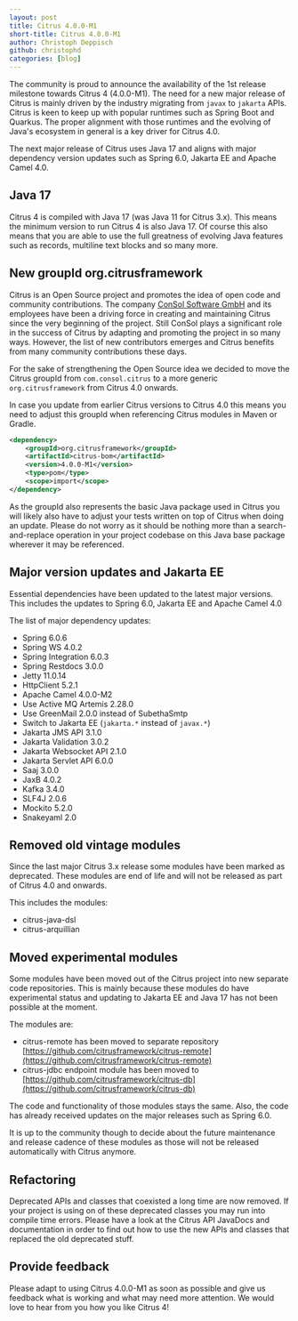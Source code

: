 ```yaml
---
layout: post
title: Citrus 4.0.0-M1
short-title: Citrus 4.0.0-M1
author: Christoph Deppisch
github: christophd
categories: [blog]
---
```


The community is proud to announce the availability of the 1st release milestone towards Citrus 4 (4.0.0-M1).
The need for a new major release of Citrus is mainly driven by the industry migrating from `javax` to `jakarta` APIs. 
Citrus is keen to keep up with popular runtimes such as Spring Boot and Quarkus.
The proper alignment with those runtimes and the evolving of Java's ecosystem in general is a key driver for Citrus 4.0.

The next major release of Citrus uses Java 17 and aligns with major dependency version updates such as Spring 6.0, Jakarta EE and Apache Camel 4.0.

## Java 17

Citrus 4 is compiled with Java 17 (was Java 11 for Citrus 3.x). 
This means the minimum version to run Citrus 4 is also Java 17. 
Of course this also means that you are able to use the full greatness of evolving Java features such as records, multiline text blocks and so many more.  

## New groupId org.citrusframework

Citrus is an Open Source project and promotes the idea of open code and community contributions. 
The company [ConSol Software GmbH](https://www.consol.com/) and its employees have been a driving force in creating and maintaining Citrus since the very beginning of the project.
Still ConSol plays a significant role in the success of Citrus by adapting and promoting the project in so many ways.
However, the list of new contributors emerges and Citrus benefits from many community contributions these days.

For the sake of strengthening the Open Source idea we decided to move the Citrus groupId from `com.consol.citrus` to a more generic `org.citrusframework` from Citrus 4.0 onwards.

In case you update from earlier Citrus versions to Citrus 4.0 this means you need to adjust this groupId when referencing Citrus modules in Maven or Gradle.

```xml
<dependency>
    <groupId>org.citrusframework</groupId>
    <artifactId>citrus-bom</artifactId>
    <version>4.0.0-M1</version>
    <type>pom</type>
    <scope>import</scope>
</dependency>
```

As the groupId also represents the basic Java package used in Citrus you will likely also have to adjust your tests written on top of Citrus when doing an update. 
Please do not worry as it should be nothing more than a search-and-replace operation in your project codebase on this Java base package wherever it may be referenced.

## Major version updates and Jakarta EE

Essential dependencies have been updated to the latest major versions. 
This includes the updates to Spring 6.0, Jakarta EE and Apache Camel 4.0

The list of major dependency updates:

* Spring 6.0.6
* Spring WS 4.0.2
* Spring Integration 6.0.3
* Spring Restdocs 3.0.0
* Jetty 11.0.14
* HttpClient 5.2.1
* Apache Camel 4.0.0-M2
* Use Active MQ Artemis 2.28.0
* Use GreenMail 2.0.0 instead of SubethaSmtp
* Switch to Jakarta EE (`jakarta.*` instead of `javax.*`)
* Jakarta JMS API 3.1.0
* Jakarta Validation 3.0.2
* Jakarta Websocket API 2.1.0
* Jakarta Servlet API 6.0.0
* Saaj 3.0.0
* JaxB 4.0.2
* Kafka 3.4.0
* SLF4J 2.0.6
* Mockito 5.2.0
* Snakeyaml 2.0

## Removed old vintage modules

Since the last major Citrus 3.x release some modules have been marked as deprecated. 
These modules are end of life and will not be released as part of Citrus 4.0 and onwards.  

This includes the modules:

* citrus-java-dsl
* citrus-arquillian

## Moved experimental modules

Some modules have been moved out of the Citrus project into new separate code repositories.
This is mainly because these modules do have experimental status and updating to Jakarta EE and Java 17 has not been possible at the moment.

The modules are:

* citrus-remote has been moved to separate repository [https://github.com/citrusframework/citrus-remote](https://github.com/citrusframework/citrus-remote)
* citrus-jdbc endpoint module has been moved to [https://github.com/citrusframework/citrus-db](https://github.com/citrusframework/citrus-db)

The code and functionality of those modules stays the same. Also, the code has already received updates on the major releases such as Spring 6.0.

It is up to the community though to decide about the future maintenance and release cadence of these modules as those will not be released automatically with
Citrus anymore.

## Refactoring

Deprecated APIs and classes that coexisted a long time are now removed. If your project is using on of these deprecated classes you may run into compile time errors.
Please have a look at the Citrus API JavaDocs and documentation in order to find out how to use the new APIs and classes that replaced the old deprecated stuff.

## Provide feedback

Please adapt to using Citrus 4.0.0-M1 as soon as possible and give us feedback what is working and what may need more attention.
We would love to hear from you how you like Citrus 4!
